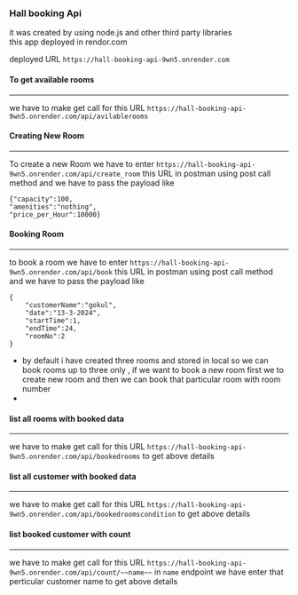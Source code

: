 ### Hall booking Api 

it was created by using node.js and  other third party libraries  
this app deployed in rendor.com

deployed URL `https://hall-booking-api-9wn5.onrender.com`
#### To get available rooms
---------------------------
we have to make get call for this URL `https://hall-booking-api-9wn5.onrender.com/api/avilablerooms`

#### Creating New Room
----------------------
To create a new Room we have to enter `https://hall-booking-api-9wn5.onrender.com/api/create_room` this URL in postman using post call method and  we have to pass the payload like

```
{"capacity":100,
"amenities":"nothing",
"price_per_Hour":10000}
```
#### Booking Room
----------------------
to book a room we have to enter `https://hall-booking-api-9wn5.onrender.com/api/book` this URL in postman using post call method and  we have to pass the payload like

```
{
    "customerName":"gokul",
    "date":"13-3-2024",
    "startTime":1,
    "endTime":24,
    "roomNo":2
}
```
* by default i have created three rooms and stored in local so we can book rooms up to three only , if we want to book a new room first we to create new room and then we can book that particular room with room number
*

#### list all rooms with booked data
----------------------
we have to make get call for this URL `https://hall-booking-api-9wn5.onrender.com/api/bookedrooms` to get above details


#### list all customer with booked data
----------------------
we have to make get call for this URL `https://hall-booking-api-9wn5.onrender.com/api/bookedroomscondition` to get above details

#### list booked customer with count
----------------------
we have to make get call for this URL `https://hall-booking-api-9wn5.onrender.com/api/count/~~name~~`  in `name` endpoint we have enter that perticular customer name to get above details 
